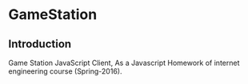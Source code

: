 # GameStation
## Introduction
Game Station JavaScript Client, As a Javascript Homework of internet engineering course (Spring-2016).
